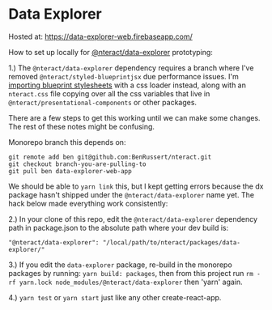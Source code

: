 # Data Explorer

Hosted at: https://data-explorer-web.firebaseapp.com/

How to set up locally for [@nteract/data-explorer](https://github.com/nteract/nteract/tree/master/packages/data-explorer) prototyping:

1.) The `@nteract/data-explorer` dependency requires a branch where I've removed `@nteract/styled-blueprintjsx` due performance issues. I'm [importing blueprint stylesheets](https://github.com/BenRussert/data-explorer-web/blob/fe2e8bce951ea86e0324388d2824719bea239be6/src/App.tsx#L5-L9) with a css loader instead, along with an `nteract.css` file copying over all the css variables that live in `@nteract/presentational-components` or other packages.

There are a few steps to get this working until we can make some changes. The rest of these notes might be confusing.

Monorepo branch this depends on:
```
git remote add ben git@github.com:BenRussert/nteract.git
git checkout branch-you-are-pulling-to
git pull ben data-explorer-web-app
```

We should be able to `yarn link` this, but I kept getting errors because the dx package hasn't shipped under the `@nteract/data-explorer` name yet. The hack below made everything work consistently:

2.) In your clone of this repo, edit the `@nteract/data-explorer` dependency path in package.json to the absolute path where your dev build is:

```
"@nteract/data-explorer": "/local/path/to/nteract/packages/data-explorer/"
```

3.) If you edit the `data-explorer` package, re-build in the monorepo packages by running: `yarn build: packages`, then from this project run `rm -rf yarn.lock node_modules/@nteract/data-explorer` then 'yarn' again.

4.) `yarn test` or `yarn start` just like any other create-react-app.
